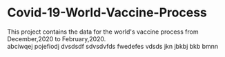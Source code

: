 # Covid-19-World-Vaccine-Process
This project contains  the data for the world's vaccine process from December,2020 to February,2020.  
abciwqej
pojefiodj
dvsdsdf
sdvsdvfds
fwedefes
vdsds
jkn
jbkbj
bkb
bmnn
